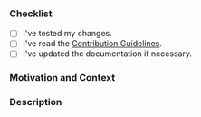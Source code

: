 <!-- Thanks for contributing to _VisualEffectView_! Before you submit your pull request, please make sure to check the following boxes by putting an x in the [ ] -->

### Checklist
- [ ] I've tested my changes.
- [ ] I've read the [Contribution Guidelines](CONTRIBUTING.md).
- [ ] I've updated the documentation if necessary.

### Motivation and Context
<!--- Why is this change required? What problem does it solve? -->
<!--- If it fixes an open issue, please link to the issue here. -->
<!--- Please describe how you tested your changes. --->
<!-- If you are submitting a link to your app for the README, you can omit this section. -->

### Description
<!--- Describe your changes in detail. -->
